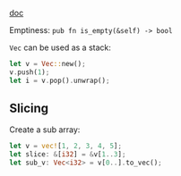
[doc](https://doc.rust-lang.org/std/vec/struct.Vec.html)

Emptiness: `pub fn is_empty(&self) -> bool`

`Vec` can be used as a stack:

```rust
let v = Vec::new();
v.push(1);
let i = v.pop().unwrap();
```

## Slicing

Create a sub array:

```rust
let v = vec![1, 2, 3, 4, 5];
let slice: &[i32] = &v[1..3];
let sub_v: Vec<i32> = v[0..].to_vec();
```
